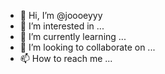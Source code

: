 - 👋 Hi, I’m @joooeyyy
- 👀 I’m interested in ...
- 🌱 I’m currently learning ...
- 💞️ I’m looking to collaborate on ...
- 📫 How to reach me ...

<!---
joooeyyy/joooeyyy is a ✨ special ✨ repository because its `README.md` (this file) appears on your GitHub profile.
You can click the Preview link to take a look at your changes.
--->
